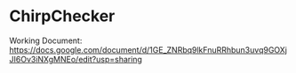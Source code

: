 # ChirpChecker

Working Document: https://docs.google.com/document/d/1GE_ZNRbq9lkFnuRRhbun3uvq9GOXjJI6Ov3iNXgMNEo/edit?usp=sharing
